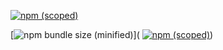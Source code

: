 
[![npm (scoped)](https://img.shields.io/npm/v/:scope/:package.svg)](https://github.com/hjmendoza/tiny.git)


[![npm bundle size (minified)](https://img.shields.io/bundlephobia/min/react.svg)]( [![npm (scoped)](https://img.shields.io/npm/v/:scope/:package.svg)](https://github.com/hjmendoza/tiny.git))
